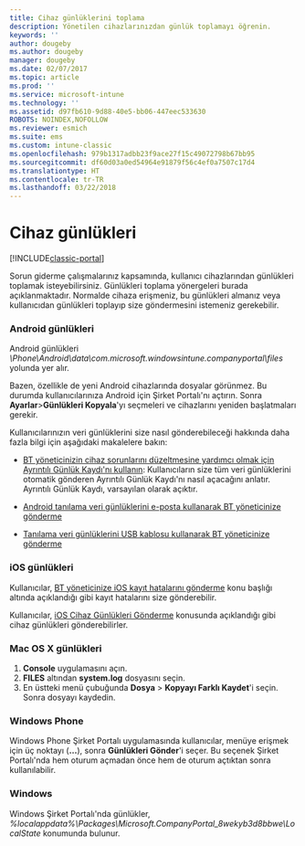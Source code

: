```yaml
---
title: Cihaz günlüklerini toplama
description: Yönetilen cihazlarınızdan günlük toplamayı öğrenin.
keywords: ''
author: dougeby
ms.author: dougeby
manager: dougeby
ms.date: 02/07/2017
ms.topic: article
ms.prod: ''
ms.service: microsoft-intune
ms.technology: ''
ms.assetid: d97fb610-9d88-40e5-bb06-447eec533630
ROBOTS: NOINDEX,NOFOLLOW
ms.reviewer: esmich
ms.suite: ems
ms.custom: intune-classic
ms.openlocfilehash: 979b1317adbb23f9ace27f15c49072798b67bb95
ms.sourcegitcommit: df60d03a0ed54964e91879f56c4ef0a7507c17d4
ms.translationtype: HT
ms.contentlocale: tr-TR
ms.lasthandoff: 03/22/2018
---
```

# <a name="device-logs"></a>Cihaz günlükleri

[!INCLUDE[classic-portal](../includes/classic-portal.md)]

Sorun giderme çalışmalarınız kapsamında, kullanıcı cihazlarından günlükleri toplamak isteyebilirsiniz. Günlükleri toplama yönergeleri burada açıklanmaktadır. Normalde cihaza erişmeniz, bu günlükleri almanız veya kullanıcıdan günlükleri toplayıp size göndermesini istemeniz gerekebilir.

### <a name="android-logs"></a>Android günlükleri
Android günlükleri *<Android Device>\Phone\Android\data\com.microsoft.windowsintune.companyportal\files* yolunda yer alır.

Bazen, özellikle de yeni Android cihazlarında dosyalar görünmez. Bu durumda kullanıcılarınıza Android için Şirket Portalı'nı açtırın. Sonra **Ayarlar**>**Günlükleri Kopyala**'yı seçmeleri ve cihazlarını yeniden başlatmaları gerekir.

Kullanıcılarınızın veri günlüklerini size nasıl gönderebileceği hakkında daha fazla bilgi için aşağıdaki makalelere bakın:

- [BT yöneticinizin cihaz sorunlarını düzeltmesine yardımcı olmak için Ayrıntılı Günlük Kaydı'nı kullanın](/intune-user-help/use-verbose-logging-to-help-your-it-administrator-fix-device-issues-android): Kullanıcıların size tüm veri günlüklerini otomatik gönderen Ayrıntılı Günlük Kaydı'nı nasıl açacağını anlatır. Ayrıntılı Günlük Kaydı, varsayılan olarak açıktır.

- [Android tanılama veri günlüklerini e-posta kullanarak BT yöneticinize gönderme](/intune-user-help/send-logs-to-your-it-admin-by-email-android)

- [Tanılama veri günlüklerini USB kablosu kullanarak BT yöneticinize gönderme](/intune-user-help/send-diagnostic-data-logs-to-your-it-administrator-using-a-usb-cable-android)

### <a name="ios-logs"></a>iOS günlükleri

Kullanıcılar, [BT yöneticinize iOS kayıt hatalarını gönderme](/intune-user-help/send-errors-to-your-it-admin-ios) konu başlığı altında açıklandığı gibi kayıt hatalarını size gönderebilir.

Kullanıcılar, [iOS Cihaz Günlükleri Gönderme](/intune-user-help/send-logs-to-microsoft-ios) konusunda açıklandığı gibi cihaz günlükleri gönderebilirler.

### <a name="mac-os-x-logs"></a>Mac OS X günlükleri

1. **Console** uygulamasını açın.
2. **FILES** altından **system.log** dosyasını seçin.
3. En üstteki menü çubuğunda **Dosya** > **Kopyayı Farklı Kaydet**'i seçin. Sonra dosyayı kaydedin.

### <a name="windows-phone"></a>Windows Phone

Windows Phone Şirket Portalı uygulamasında kullanıcılar, menüye erişmek için üç noktayı (**…**), sonra **Günlükleri Gönder**'i seçer. Bu seçenek Şirket Portalı'nda hem oturum açmadan önce hem de oturum açtıktan sonra kullanılabilir.

### <a name="windows"></a>Windows

Windows Şirket Portalı'nda günlükler, *%localappdata%\Packages\Microsoft.CompanyPortal_8wekyb3d8bbwe\LocalState* konumunda bulunur.
